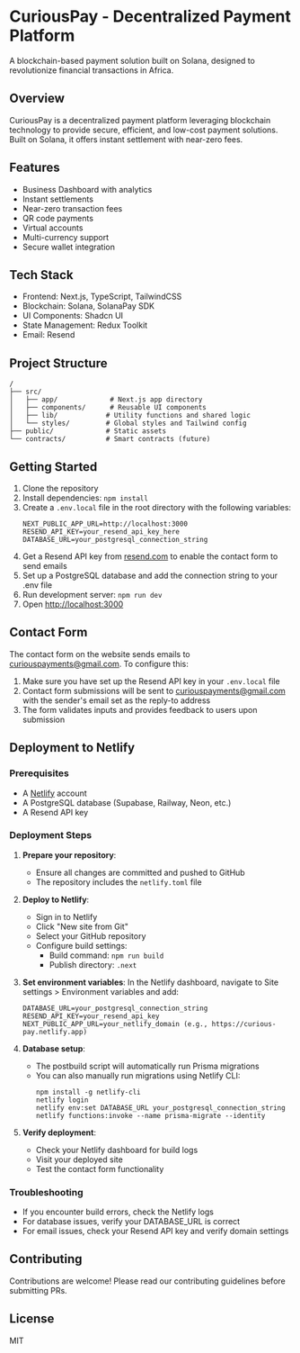 # CuriousPay - Decentralized Payment Platform

A blockchain-based payment solution built on Solana, designed to revolutionize financial transactions in Africa.

## Overview
CuriousPay is a decentralized payment platform leveraging blockchain technology to provide secure, efficient, and low-cost payment solutions. Built on Solana, it offers instant settlement with near-zero fees.

## Features
- Business Dashboard with analytics
- Instant settlements
- Near-zero transaction fees
- QR code payments
- Virtual accounts
- Multi-currency support
- Secure wallet integration

## Tech Stack
- Frontend: Next.js, TypeScript, TailwindCSS
- Blockchain: Solana, SolanaPay SDK
- UI Components: Shadcn UI
- State Management: Redux Toolkit
- Email: Resend

## Project Structure
```
/
├── src/
│   ├── app/             # Next.js app directory
│   ├── components/      # Reusable UI components
│   ├── lib/            # Utility functions and shared logic
│   └── styles/         # Global styles and Tailwind config
├── public/             # Static assets
└── contracts/          # Smart contracts (future)
```

## Getting Started
1. Clone the repository
2. Install dependencies: `npm install`
3. Create a `.env.local` file in the root directory with the following variables:
   ```
   NEXT_PUBLIC_APP_URL=http://localhost:3000
   RESEND_API_KEY=your_resend_api_key_here
   DATABASE_URL=your_postgresql_connection_string
   ```
4. Get a Resend API key from [resend.com](https://resend.com) to enable the contact form to send emails
5. Set up a PostgreSQL database and add the connection string to your .env file
6. Run development server: `npm run dev`
7. Open [http://localhost:3000](http://localhost:3000)

## Contact Form
The contact form on the website sends emails to curiouspayments@gmail.com. To configure this:
1. Make sure you have set up the Resend API key in your `.env.local` file
2. Contact form submissions will be sent to curiouspayments@gmail.com with the sender's email set as the reply-to address
3. The form validates inputs and provides feedback to users upon submission

## Deployment to Netlify

### Prerequisites
- A [Netlify](https://netlify.com) account
- A PostgreSQL database (Supabase, Railway, Neon, etc.)
- A Resend API key

### Deployment Steps

1. **Prepare your repository**:
   - Ensure all changes are committed and pushed to GitHub
   - The repository includes the `netlify.toml` file

2. **Deploy to Netlify**:
   - Sign in to Netlify
   - Click "New site from Git"
   - Select your GitHub repository
   - Configure build settings:
     - Build command: `npm run build`
     - Publish directory: `.next`

3. **Set environment variables**:
   In the Netlify dashboard, navigate to Site settings > Environment variables and add:
   ```
   DATABASE_URL=your_postgresql_connection_string
   RESEND_API_KEY=your_resend_api_key
   NEXT_PUBLIC_APP_URL=your_netlify_domain (e.g., https://curious-pay.netlify.app)
   ```

4. **Database setup**:
   - The postbuild script will automatically run Prisma migrations
   - You can also manually run migrations using Netlify CLI:
     ```
     npm install -g netlify-cli
     netlify login
     netlify env:set DATABASE_URL your_postgresql_connection_string
     netlify functions:invoke --name prisma-migrate --identity
     ```

5. **Verify deployment**:
   - Check your Netlify dashboard for build logs
   - Visit your deployed site
   - Test the contact form functionality

### Troubleshooting
- If you encounter build errors, check the Netlify logs
- For database issues, verify your DATABASE_URL is correct
- For email issues, check your Resend API key and verify domain settings

## Contributing
Contributions are welcome! Please read our contributing guidelines before submitting PRs.

## License
MIT
